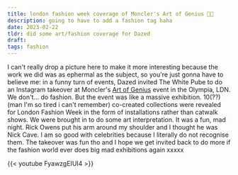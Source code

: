 ```yaml
---
title: london fashion week coverage of Moncler's Art of Genius 💃🏻
description: going to have to add a fashion tag haha
date: 2023-02-22
tldr: did some art/fashion coverage for Dazed
draft: 
tags: fashion
---
```


I can't really drop a picture here to make it more interesting because the work we did was as ephermal as the subject, so you're just gonna have to believe me: in a funny turn of events, Dazed invited The White Pube to do an Instagram takeover at Moncler's [Art of Genius](https://monclerworld.moncler.com/genius/) event in the Olympia, LDN. We don't... do fashion. But the event was like a massive exhibition. 10(??) (man I'm so tired i can't remember) co-created collections were revealed for London Fashion Week in the form of installations rather than catwalk shows. We were brought in to do some art interpretation. It was a fun, mad night. Rick Owens put his arm around my shoulder and I thought he was Nick Cave. I am so good with celebrities because I literally do not recognise them. The takeover was fun tho and I hope we get invited back to do more if the fashion world ever does big mad exhibitions again xxxxx

{{< youtube FyawzgEIUI4 >}}